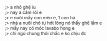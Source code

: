 ;> a nhô ghệ iu<br>
;> nay a cảm ròi e<br>
;> e nuôi mấy con mèo e, 1 con hả<br>
;> nhà a nuôi chó tự hớt lông nó thấy ghê lắm e<br>
;> mấy nay có móc lavabo hong e<br>
;> chỉ ngủ chung thôi chắc e ko  chịu đc
